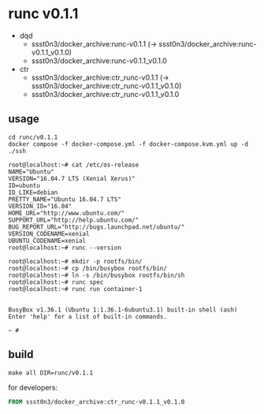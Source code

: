 # runc v0.1.1

* dqd
    * ssst0n3/docker_archive:runc-v0.1.1 (-> ssst0n3/docker_archive:runc-v0.1.1_v0.1.0)
    * ssst0n3/docker_archive:runc-v0.1.1_v0.1.0
* ctr
    * ssst0n3/docker_archive:ctr_runc-v0.1.1 (-> ssst0n3/docker_archive:ctr_runc-v0.1.1_v0.1.0)
    * ssst0n3/docker_archive:ctr_runc-v0.1.1_v0.1.0

## usage

```shell
cd runc/v0.1.1
docker compose -f docker-compose.yml -f docker-compose.kvm.yml up -d
./ssh
```

```shell
root@localhost:~# cat /etc/os-release 
NAME="Ubuntu"
VERSION="16.04.7 LTS (Xenial Xerus)"
ID=ubuntu
ID_LIKE=debian
PRETTY_NAME="Ubuntu 16.04.7 LTS"
VERSION_ID="16.04"
HOME_URL="http://www.ubuntu.com/"
SUPPORT_URL="http://help.ubuntu.com/"
BUG_REPORT_URL="http://bugs.launchpad.net/ubuntu/"
VERSION_CODENAME=xenial
UBUNTU_CODENAME=xenial
root@localhost:~# runc --version

```

```shell
root@localhost:~# mkdir -p rootfs/bin/
root@localhost:~# cp /bin/busybox rootfs/bin/
root@localhost:~# ln -s /bin/busybox rootfs/bin/sh
root@localhost:~# runc spec
root@localhost:~# runc run container-1


BusyBox v1.36.1 (Ubuntu 1:1.36.1-6ubuntu3.1) built-in shell (ash)
Enter 'help' for a list of built-in commands.

~ # 
```

## build

```shell
make all DIR=runc/v0.1.1
```

for developers:

```dockerfile
FROM ssst0n3/docker_archive:ctr_runc-v0.1.1_v0.1.0
```